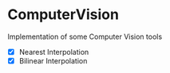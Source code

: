 # ComputerVision
Implementation of some Computer Vision tools
- [X] Nearest Interpolation
- [X] Bilinear Interpolation
